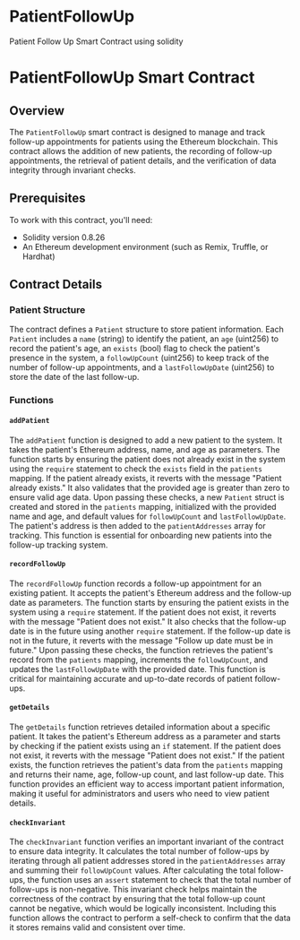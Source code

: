 # PatientFollowUp
Patient Follow Up Smart Contract using solidity
# PatientFollowUp Smart Contract

## Overview

The `PatientFollowUp` smart contract is designed to manage and track follow-up appointments for patients using the Ethereum blockchain. This contract allows the addition of new patients, the recording of follow-up appointments, the retrieval of patient details, and the verification of data integrity through invariant checks.

## Prerequisites

To work with this contract, you'll need:
- Solidity version 0.8.26
- An Ethereum development environment (such as Remix, Truffle, or Hardhat)

## Contract Details

### Patient Structure

The contract defines a `Patient` structure to store patient information. Each `Patient` includes a `name` (string) to identify the patient, an `age` (uint256) to record the patient's age, an `exists` (bool) flag to check the patient's presence in the system, a `followUpCount` (uint256) to keep track of the number of follow-up appointments, and a `lastFollowUpDate` (uint256) to store the date of the last follow-up.

### Functions

#### `addPatient`

The `addPatient` function is designed to add a new patient to the system. It takes the patient's Ethereum address, name, and age as parameters. The function starts by ensuring the patient does not already exist in the system using the `require` statement to check the `exists` field in the `patients` mapping. If the patient already exists, it reverts with the message "Patient already exists." It also validates that the provided age is greater than zero to ensure valid age data. Upon passing these checks, a new `Patient` struct is created and stored in the `patients` mapping, initialized with the provided name and age, and default values for `followUpCount` and `lastFollowUpDate`. The patient's address is then added to the `patientAddresses` array for tracking. This function is essential for onboarding new patients into the follow-up tracking system.

#### `recordFollowUp`

The `recordFollowUp` function records a follow-up appointment for an existing patient. It accepts the patient's Ethereum address and the follow-up date as parameters. The function starts by ensuring the patient exists in the system using a `require` statement. If the patient does not exist, it reverts with the message "Patient does not exist." It also checks that the follow-up date is in the future using another `require` statement. If the follow-up date is not in the future, it reverts with the message "Follow up date must be in future." Upon passing these checks, the function retrieves the patient's record from the `patients` mapping, increments the `followUpCount`, and updates the `lastFollowUpDate` with the provided date. This function is critical for maintaining accurate and up-to-date records of patient follow-ups.

#### `getDetails`

The `getDetails` function retrieves detailed information about a specific patient. It takes the patient's Ethereum address as a parameter and starts by checking if the patient exists using an `if` statement. If the patient does not exist, it reverts with the message "Patient does not exist." If the patient exists, the function retrieves the patient's data from the `patients` mapping and returns their name, age, follow-up count, and last follow-up date. This function provides an efficient way to access important patient information, making it useful for administrators and users who need to view patient details.

#### `checkInvariant`

The `checkInvariant` function verifies an important invariant of the contract to ensure data integrity. It calculates the total number of follow-ups by iterating through all patient addresses stored in the `patientAddresses` array and summing their `followUpCount` values. After calculating the total follow-ups, the function uses an `assert` statement to check that the total number of follow-ups is non-negative. This invariant check helps maintain the correctness of the contract by ensuring that the total follow-up count cannot be negative, which would be logically inconsistent. Including this function allows the contract to perform a self-check to confirm that the data it stores remains valid and consistent over time.
